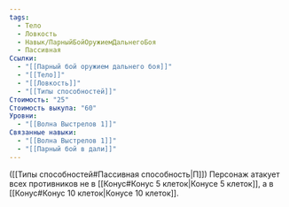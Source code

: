 ```yaml
---
tags:
  - Тело
  - Ловкость
  - Навык/ПарныйБойОружиемДальнегоБоя
  - Пассивная
Ссылки:
  - "[[Парный бой оружием дальнего боя]]"
  - "[[Тело]]"
  - "[[Ловкость]]"
  - "[[Типы способностей]]"
Стоимость: "25"
Стоимость выкупа: "60"
Уровни:
  - "[[Волна Выстрелов 1]]"
Связанные навыки:
  - "[[Волна Выстрелов 1]]"
  - "[[Парный бой в дали]]"
---
```

([[Типы способностей#Пассивная способность|П]]) Персонаж атакует всех противников не в [[Конус#Конус 5 клеток|Конусе 5 клеток]], а в [[Конус#Конус 10 клеток|Конусе 10 клеток]]. 